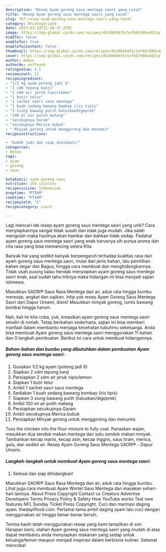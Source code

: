 ```yaml
---
description: "Resep Ayam goreng saus mentega saori yang Lezat"
title: "Resep Ayam goreng saus mentega saori yang Lezat"
slug: 767-resep-ayam-goreng-saus-mentega-saori-yang-lezat
category: Uncategorized
date: 2023-03-23T21:38:17.378Z
image: https://img-global.cpcdn.com/recipes/db10b694fbc5af68/680x482cq70/ayam-goreng-saus-mentega-saori-foto-resep-utama.jpg
hideToc: false
enableToc: true
enableTocContent: false
thumbnail: https://img-global.cpcdn.com/recipes/db10b694fbc5af68/680x482cq70/ayam-goreng-saus-mentega-saori-foto-resep-utama.jpg
cover: https://img-global.cpcdn.com/recipes/db10b694fbc5af68/680x482cq70/ayam-goreng-saus-mentega-saori-foto-resep-utama.jpg
author: Admin
authorAv: notfound
ratingvalue: 4.5
reviewcount: 11
recipeingredient:
- "1/2 kg ayam potong jadi 6"
- "2 sdm tepung kanji"
- "2 sdm air jeruk nipislemon"
- "1 butir telur"
- "1 sachet saori saus mentega"
- "1 buah sedang bawang bombay iris tipis"
- "3 siung bawang putih haluskandigeprek"
- "100 ml air putih matang"
- "secukupnya Garam"
- "secukupnya Merica bubuk"
- " Minyak goreng untuk menggoreng dan menumis"
recipeinstructions:

- "Sudah jadi dan siap dinikmati!"
categories:
- Resep
tags:
- ayam
- goreng
- saus

katakunci: ayam goreng saus 
nutrition: 154 calories
recipecuisine: Indonesian
preptime: "PT36M"
cooktime: "PT44M"
recipeyield: "2"
recipecategory: Lunch

---
```





Lagi mencari ide resep ayam goreng saus mentega saori yang unik? Cara menyiapkannya sangat tidak susah dan tidak juga mudah. Jika salah mengolah maka hasilnya akan hambar dan bahkan tidak sedap. Padahal ayam goreng saus mentega saori yang enak harusnya sih punya aroma dan cita rasa yang bisa memancing selera Kita.





Banyak hal yang sedikit banyak berpengaruh terhadap kualitas rasa dari ayam goreng saus mentega saori, mulai dari jenis bahan, lalu pemilihan bahan segar dan Bagus, hingga cara membuat dan menghidangkannya. Tidak usah pusing kalau hendak menyiapkan ayam goreng saus mentega saori enak,      asal sudah tahu triknya maka hidangan ini bisa menjadi sajian istimewa.














Masukkan SAORI® Saus Rasa Mentega dan air, aduk rata hingga bumbu meresap, angkat dan sajikan. Intip yuk resep Ayam Goreng Saus Mentega Saori dari Dapur Umami, disini! Masukkan minyak goreng, tumis bawang bombai hingga harum.






Nah, kali ini kita coba, yuk, kreasikan ayam goreng saus mentega saori sendiri di rumah. Tetap berbahan sederhana, sajian ini bisa memberi manfaat dalam membantu menjaga kesehatan tubuhmu sekeluarga. Anda bisa membuat Ayam goreng saus mentega saori menggunakan 11 bahan dan 0 langkah pembuatan. Berikut ini cara untuk membuat hidangannya.

<!--inarticleads1-->

##### Bahan-bahan dan bumbu yang dibutuhkan dalam pembuatan Ayam goreng saus mentega saori:

1. Gunakan 1/2 kg ayam (potong jadi 6)
1. Siapkan 2 sdm tepung kanji
1. Persiapkan 2 sdm air jeruk nipis/lemon
1. Siapkan 1 butir telur
1. Ambil 1 sachet saori saus mentega
1. Sediakan 1 buah sedang bawang bombay (iris tipis)
1. Siapkan 3 siung bawang putih (haluskan/digeprek)
1. Ambil 100 ml air putih matang
1. Persiapkan secukupnya Garam
1. Ambil secukupnya Merica bubuk
1. Persiapkan  Minyak goreng untuk menggoreng dan menumis


Toss the chicken into the flour mixture to fully coat. Panaskan wajan, masukkan dua sendok makan mentega dan satu sendok makan minyak. Tambahkan kecap manis, kecap asin, kecap inggris, saus tiram, merica, gula, dan sedikit air. Resep Ayam Goreng Saus Mentega SAORI® - Dapur Umami. 

<!--inarticleads2-->

##### Langkah-langkah untuk membuat Ayam goreng saus mentega saori:


1. Selesai dan siap dihidangkan!

Masukkan SAORI® Saus Rasa Mentega dan air, aduk rata hingga bumbu. Lihat juga cara membuat Ayam Wortel Saus Mentega dan masakan sehari-hari lainnya. About Press Copyright Contact us Creators Advertise Developers Terms Privacy Policy &amp; Safety How YouTube works Test new features NFL Sunday Ticket Press Copyright. Cuci dan marinasi daging ayam. thedaylifood.com. Pertama-tama ambil daging ayam lalu cuci dengan menggunakan air hingga benar-benar bersih. 

Terima kasih telah menggunakan resep yang kami tampilkan di sini. Harapan kami, olahan Ayam goreng saus mentega saori yang mudah di atas dapat membantu anda menyiapkan makanan yang sedap untuk keluarga/teman maupun menjadi inspirasi dalam berbisnis kuliner. Selamat mencoba!

